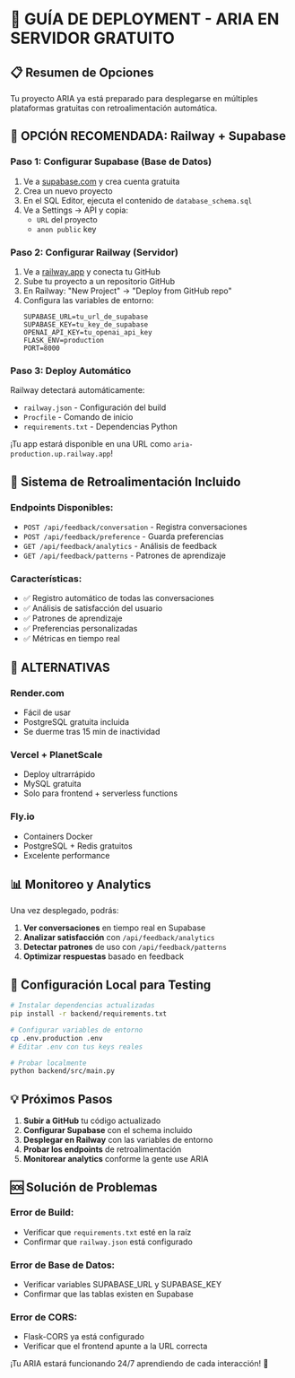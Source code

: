 # 🚀 GUÍA DE DEPLOYMENT - ARIA EN SERVIDOR GRATUITO

## 📋 Resumen de Opciones

Tu proyecto ARIA ya está preparado para desplegarse en múltiples plataformas gratuitas con retroalimentación automática.

## 🎯 **OPCIÓN RECOMENDADA: Railway + Supabase**

### **Paso 1: Configurar Supabase (Base de Datos)**

1. Ve a [supabase.com](https://supabase.com) y crea cuenta gratuita
2. Crea un nuevo proyecto
3. En el SQL Editor, ejecuta el contenido de `database_schema.sql`
4. Ve a Settings → API y copia:
   - `URL` del proyecto
   - `anon public` key

### **Paso 2: Configurar Railway (Servidor)**

1. Ve a [railway.app](https://railway.app) y conecta tu GitHub
2. Sube tu proyecto a un repositorio GitHub
3. En Railway: "New Project" → "Deploy from GitHub repo"
4. Configura las variables de entorno:
   ```
   SUPABASE_URL=tu_url_de_supabase
   SUPABASE_KEY=tu_key_de_supabase
   OPENAI_API_KEY=tu_openai_api_key
   FLASK_ENV=production
   PORT=8000
   ```

### **Paso 3: Deploy Automático**

Railway detectará automáticamente:
- `railway.json` - Configuración del build
- `Procfile` - Comando de inicio
- `requirements.txt` - Dependencias Python

¡Tu app estará disponible en una URL como `aria-production.up.railway.app`!

## 🔄 **Sistema de Retroalimentación Incluido**

### **Endpoints Disponibles:**
- `POST /api/feedback/conversation` - Registra conversaciones
- `POST /api/feedback/preference` - Guarda preferencias
- `GET /api/feedback/analytics` - Análisis de feedback
- `GET /api/feedback/patterns` - Patrones de aprendizaje

### **Características:**
- ✅ Registro automático de todas las conversaciones
- ✅ Análisis de satisfacción del usuario
- ✅ Patrones de aprendizaje
- ✅ Preferencias personalizadas
- ✅ Métricas en tiempo real

## 🌟 **ALTERNATIVAS**

### **Render.com**
- Fácil de usar
- PostgreSQL gratuita incluida
- Se duerme tras 15 min de inactividad

### **Vercel + PlanetScale**
- Deploy ultrarrápido
- MySQL gratuita
- Solo para frontend + serverless functions

### **Fly.io**
- Containers Docker
- PostgreSQL + Redis gratuitos
- Excelente performance

## 📊 **Monitoreo y Analytics**

Una vez desplegado, podrás:

1. **Ver conversaciones** en tiempo real en Supabase
2. **Analizar satisfacción** con `/api/feedback/analytics`
3. **Detectar patrones** de uso con `/api/feedback/patterns`
4. **Optimizar respuestas** basado en feedback

## 🔧 **Configuración Local para Testing**

```bash
# Instalar dependencias actualizadas
pip install -r backend/requirements.txt

# Configurar variables de entorno
cp .env.production .env
# Editar .env con tus keys reales

# Probar localmente
python backend/src/main.py
```

## 💡 **Próximos Pasos**

1. **Subir a GitHub** tu código actualizado
2. **Configurar Supabase** con el schema incluido
3. **Desplegar en Railway** con las variables de entorno
4. **Probar los endpoints** de retroalimentación
5. **Monitorear analytics** conforme la gente use ARIA

## 🆘 **Solución de Problemas**

### Error de Build:
- Verificar que `requirements.txt` esté en la raíz
- Confirmar que `railway.json` está configurado

### Error de Base de Datos:
- Verificar variables SUPABASE_URL y SUPABASE_KEY
- Confirmar que las tablas existen en Supabase

### Error de CORS:
- Flask-CORS ya está configurado
- Verificar que el frontend apunte a la URL correcta

¡Tu ARIA estará funcionando 24/7 aprendiendo de cada interacción! 🚀